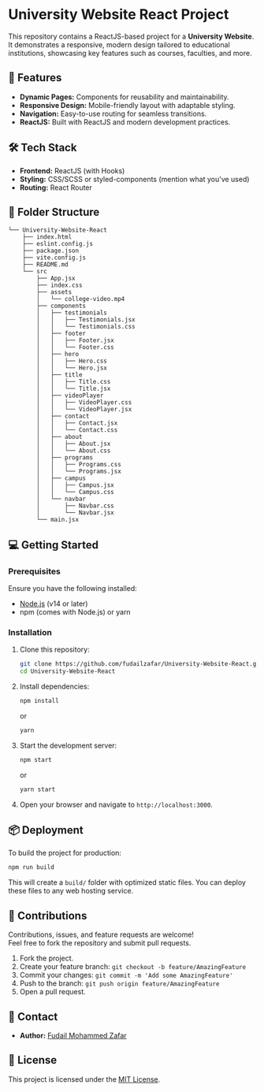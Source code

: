# University Website React Project

This repository contains a ReactJS-based project for a **University Website**. It demonstrates a responsive, modern design tailored to educational institutions, showcasing key features such as courses, faculties, and more.

## 🚀 Features
- **Dynamic Pages:** Components for reusability and maintainability.
- **Responsive Design:** Mobile-friendly layout with adaptable styling.
- **Navigation:** Easy-to-use routing for seamless transitions.
- **ReactJS:** Built with ReactJS and modern development practices.
  
## 🛠️ Tech Stack
- **Frontend:** ReactJS (with Hooks)
- **Styling:** CSS/SCSS or styled-components (mention what you've used)
- **Routing:** React Router


## 📂 Folder Structure

```
└── University-Website-React
    ├── index.html
    ├── eslint.config.js
    ├── package.json
    ├── vite.config.js
    ├── README.md
    └── src
        ├── App.jsx
        ├── index.css
        ├── assets
        │   └── college-video.mp4
        ├── components
        │   ├── testimonials
        │   │   ├── Testimonials.jsx
        │   │   └── Testimonials.css
        │   ├── footer
        │   │   ├── Footer.jsx
        │   │   └── Footer.css
        │   ├── hero
        │   │   ├── Hero.css
        │   │   └── Hero.jsx
        │   ├── title
        │   │   ├── Title.css
        │   │   └── Title.jsx
        │   ├── videoPlayer
        │   │   ├── VideoPlayer.css
        │   │   └── VideoPlayer.jsx
        │   ├── contact
        │   │   ├── Contact.jsx
        │   │   └── Contact.css
        │   ├── about
        │   │   ├── About.jsx
        │   │   └── About.css
        │   ├── programs
        │   │   ├── Programs.css
        │   │   └── Programs.jsx
        │   ├── campus
        │   │   ├── Campus.jsx
        │   │   └── Campus.css
        │   └── navbar
        │       ├── Navbar.css
        │       └── Navbar.jsx
        └── main.jsx
```

## 💻 Getting Started

### Prerequisites
Ensure you have the following installed:
- [Node.js](https://nodejs.org/) (v14 or later)
- npm (comes with Node.js) or yarn

### Installation
1. Clone this repository:
   ```bash
   git clone https://github.com/fudailzafar/University-Website-React.git
   cd University-Website-React
   ```

2. Install dependencies:
   ```bash
   npm install
   ```
   or
   ```bash
   yarn
   ```

3. Start the development server:
   ```bash
   npm start
   ```
   or
   ```bash
   yarn start
   ```

4. Open your browser and navigate to `http://localhost:3000`.

## 📦 Deployment
To build the project for production:
```bash
npm run build
```
This will create a `build/` folder with optimized static files. You can deploy these files to any web hosting service.

## 🤝 Contributions
Contributions, issues, and feature requests are welcome!  
Feel free to fork the repository and submit pull requests. 

1. Fork the project.
2. Create your feature branch: `git checkout -b feature/AmazingFeature`
3. Commit your changes: `git commit -m 'Add some AmazingFeature'`
4. Push to the branch: `git push origin feature/AmazingFeature`
5. Open a pull request.

## 📧 Contact
- **Author:** [Fudail Mohammed Zafar](https://github.com/fudailzafar)

## 📝 License
This project is licensed under the [MIT License](LICENSE).  

